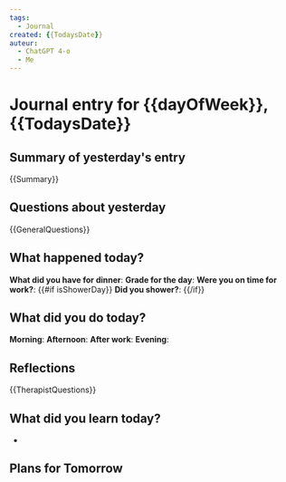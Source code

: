```yaml
---
tags:
  - Journal
created: {{TodaysDate}}
auteur:
  - ChatGPT 4-o
  - Me
---
```

# Journal entry for {{dayOfWeek}}, {{TodaysDate}}

## Summary of yesterday's entry

{{Summary}}

## Questions about yesterday

{{GeneralQuestions}}

## What happened today?

**What did you have for dinner**: 
**Grade for the day**: 
**Were you on time for work?**:
{{#if isShowerDay}}
**Did you shower?**:
{{/if}}

## What did you do today?

**Morning**: 
**Afternoon**: 
**After work**: 
**Evening**: 

## Reflections

{{TherapistQuestions}}

## What did you learn today?

- 

## Plans for Tomorrow
